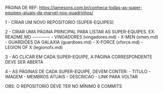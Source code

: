 PÁGINA DE REF: https://jamesons.com.br/conheca-todas-as-super-equipes-atuais-da-marvel-nos-quadrinhos/

1 - CRIAR UM NOVO REPOSITORIO (SUPER-EQUIPES)

2 - CRIAR UMA PÁGINA PRINCIPAL PARA LISTAR AS SUPER-EQUIPES. EX:
README.MD
--------- - VINGADORES (vingadores.md) - X-MEN (xmen.md) - GUARDIÕES DA GALAXIA (guardioes.md) - X-FORCE (xforce.md) - LEGION OF X (legionofx.md)

3 - AO CLICAR EM CADA SUPER-EQUIPE, A PÁGINA CORRESPONDENTE DEVE SER ABERTA

4 - AS PÁGINAS DE CADA SUPER-EQUIPE, DEVEM CONTER: - TITULO - IMAGEM - MEMBROS ATUAIS - DESCRICAO - LINK PARA VOLTAR

OBS: O REPOSITORIO DEVE TER NO MÍNIMO 6 COMMITS

